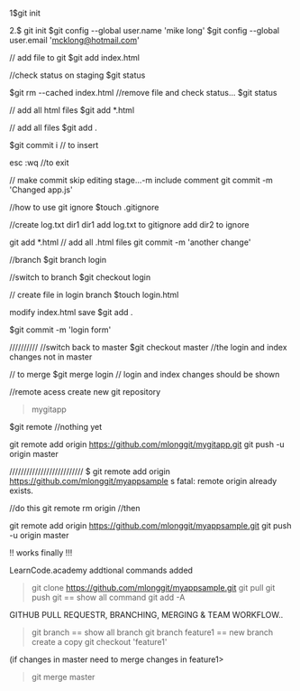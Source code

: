 1$git init

2.$ git init
$git config --global user.name 'mike long'
$git config --global user.email 'mcklong@hotmail.com'

// add file to git
$git add index.html

//check status on staging
$git status

$git rm --cached index.html
//remove file and check status...
$git status

// add all html files
$git add *.html

// add all files
$git add .

$git commit
i    // to insert

esc
:wq  //to exit

// make commit skip editing stage...-m include comment 
git commit -m 'Changed app.js'


//how to use git ignore
$touch .gitignore


//create log.txt dir1 dir1
add log.txt to gitignore 
add dir2 to ignore

git add *.html // add all .html files
git commit -m 'another change'

//branch
$git branch login

//switch to branch
$git checkout login

// create file in login branch
$touch login.html

modify index.html
save
$git add .

$git commit -m 'login form'


//////////
//switch back to master
$git checkout  master
//the login and index changes not in master

// to merge
$git merge login
// login and index changes should be shown


//remote acess
create new git repository
>mygitapp


$git remote //nothing yet

git remote add origin https://github.com/mlonggit/mygitapp.git
git push -u origin master


//////////////////////////
$ git remote add origin https://github.com/mlonggit/myappsample  s
fatal: remote origin already exists.

//do this
git remote rm origin
//then

git remote add origin https://github.com/mlonggit/myappsample.git
git push -u origin master

!! works finally !!!

LearnCode.academy
addtional commands added
> git clone https://github.com/mlonggit/myappsample.git
> git pull
> git push 
> git  == show all command
> git add -A

GITHUB PULL REQUESTR, BRANCHING, MERGING & TEAM WORKFLOW..
> git branch == show all branch
> git branch feature1 == new branch create a copy
> git checkout 'feature1'

(if changes in master need to merge changes in feature1>
> git merge master

